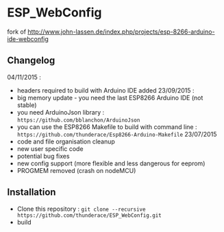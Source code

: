 # ESP_WebConfig
fork of http://www.john-lassen.de/index.php/projects/esp-8266-arduino-ide-webconfig

## Changelog
04/11/2015 :
  - headers required to build with Arduino IDE added
23/09/2015 :
  - big memory update - you need the last ESP8266 Arduino IDE (not stable)
  - you need ArduinoJson library : `https://github.com/bblanchon/ArduinoJson`
  - you can use the ESP8266 Makefile to build with command line : `https://github.com/thunderace/Esp8266-Arduino-Makefile`
23/07/2015 
  - code and file organisation cleanup
  - new user specific code
  - potential bug fixes
  - new config support (more flexible and less dangerous for eeprom)
  - PROGMEM removed (crash on nodeMCU) 

## Installation
- Clone this repository : `git clone --recursive https://github.com/thunderace/ESP_WebConfig.git`
- build




